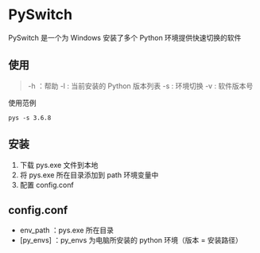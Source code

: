 # PySwitch
PySwitch 是一个为 Windows 安装了多个 Python 环境提供快速切换的软件


## 使用

> -h ：帮助
> -l : 当前安装的 Python 版本列表
> -s : 环境切换
> -v : 软件版本号

使用范例
```
pys -s 3.6.8
```

## 安装
1. 下载 pys.exe 文件到本地
2. 将 pys.exe 所在目录添加到 path 环境变量中
3. 配置 config.conf


## config.conf
* env_path  ：pys.exe 所在目录
* [py_envs] ：py_envs 为电脑所安装的 python 环境（版本 = 安装路径）

